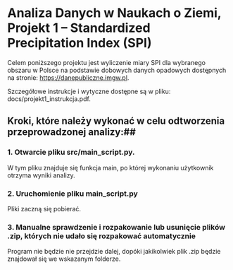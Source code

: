 # Analiza Danych w Naukach o Ziemi, Projekt 1 – Standardized Precipitation Index (SPI) 

Celem poniższego projektu jest wyliczenie miary SPI dla wybranego obszaru w Polsce na podstawie dobowych danych opadowych dostępnych na stronie: https://danepubliczne.imgw.pl.

Szczegółowe instrukcje i wytyczne dostępne są w pliku: docs/projekt1_instrukcja.pdf.

## Kroki, które należy wykonać w celu odtworzenia przeprowadzonej analizy:##
### 1. Otwarcie pliku src/main_script.py. ###

W tym pliku znajduje się funkcja main, po której wykonaniu użytkownik otrzyma wyniki analizy.

### 2. Uruchomienie pliku main_script.py ###

Pliki zaczną się pobierać.

### 3. Manualne sprawdzenie i rozpakowanie lub usunięcie plików .zip, których nie udało się rozpakować automatycznie ###

Program nie będzie nie przejdzie dalej, dopóki jakikolwiek plik .zip będzie znajdował się we wskazanym folderze.
